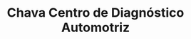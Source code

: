 ---
title: "Chava Centro de Diagnóstico Automotriz"
url: /mercedes-norte/chava-centro-de-diagnostico-automotriz/
shop: reparación de automóviles
---